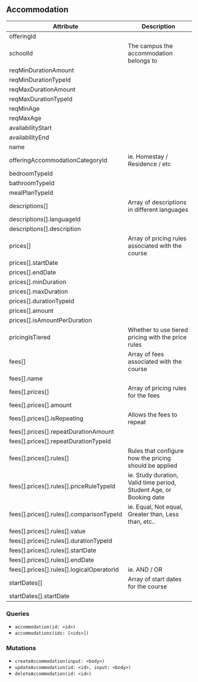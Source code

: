 ## Accommodation

Attribute | Description
--- | ---
offeringId | 
schoolId | The campus the accommodation belongs to
reqMinDurationAmount | 
reqMinDurationTypeId | 
reqMaxDurationAmount | 
reqMaxDurationTypeId | 
reqMinAge | 
reqMaxAge | 
availabilityStart | 
availabilityEnd | 
name | 
offeringAccommodationCategoryId | ie. Homestay / Residence / etc
bedroomTypeId | 
bathroomTypeId | 
mealPlanTypeId | 
descriptions[] | Array of descriptions in different languages
descriptions[].languageId | 
descriptions[].description | 
prices[] | Array of pricing rules associated with the course
prices[].startDate | 
prices[].endDate | 
prices[].minDuration | 
prices[].maxDuration | 
prices[].durationTypeId | 
prices[].amount | 
prices[].isAmountPerDuration | 
pricingIsTiered | Whether to use tiered pricing with the price rules
fees[] | Array of fees associated with the course
fees[].name | 
fees[].prices[] | Array of pricing rules for the fees
fees[].prices[].amount | 
fees[].prices[].isRepeating | Allows the fees to repeat
fees[].prices[].repeatDurationAmount | 
fees[].prices[].repeatDurationTypeId | 
fees[].prices[].rules[] | Rules that configure how the pricing should be applied
fees[].prices[].rules[].priceRuleTypeId | ie. Study duration, Valid time period, Student Age, or Booking date
fees[].prices[].rules[].comparisonTypeId | ie. Equal, Not equal, Greater than, Less than, etc..
fees[].prices[].rules[].value | 
fees[].prices[].rules[].durationTypeId | 
fees[].prices[].rules[].startDate | 
fees[].prices[].rules[].endDate | 
fees[].prices[].rules[].logicalOperatorId | ie. AND / OR
startDates[] | Array of start dates for the course
startDates[].startDate | 

### Queries

* `accommodation(id: <id>)`
* `accommodations(ids: [<ids>])`

### Mutations

* `createAccommodation(input: <body>)`
* `updateAccommodation(id: <id>, input: <body>)`
* `deleteAccommodation(id: <id>)`
